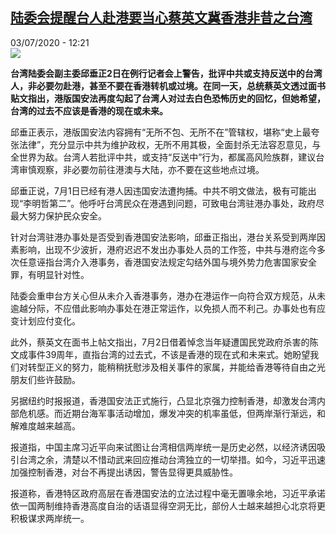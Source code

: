 <!--1593777309000-->
[陆委会提醒台人赴港要当心蔡英文冀香港非昔之台湾](http://www.rfi.fr//cn/%E6%B8%AF%E6%BE%B3%E5%8F%B0/20200703-%E9%99%86%E5%A7%94%E4%BC%9A%E6%8F%90%E9%86%92%E5%8F%B0%E4%BA%BA%E8%B5%B4%E6%B8%AF%E8%A6%81%E5%BD%93%E5%BF%83%E8%94%A1%E8%8B%B1%E6%96%87%E5%86%80%E9%A6%99%E6%B8%AF%E9%9D%9E%E6%98%94%E4%B9%8B%E5%8F%B0%E6%B9%BE)
------

<div>03/07/2020 - 12:21</div><img src="https://s.rfi.fr/media/display/7896ecba-a1b6-11ea-9d58-005056a98db9/w:310/p:16x9/cts.jpg"><p><strong>台湾陆委会副主委邱垂正2日在例行记者会上警告，批评中共或支持反送中的台湾人，非必要勿赴港，甚至不要在香港转机或过境。在同一天，总统蔡英文透过面书贴文指出，港版国安法再度勾起了台湾人对过去白色恐怖历史的回忆，但她希望，台湾的过去不应该是香港的现在或未来。</strong></p><div class="t-content__body u-clearfix"><div class="m-interstitial"></div><p>邱垂正表示，港版国安法内容拥有“无所不包、无所不在”管辖权，堪称“史上最夸张法律”，充分显示中共为维护政权，无所不用其极，全面封杀无法容忍意见，与全世界为敌。台湾人若批评中共，或支持“反送中”行为，都属高风险族群，建议台湾审慎观察，非必要勿前往港澳与大陆，亦不要在这些地点过境。</p><p>邱垂正说，7月1日已经有港人因违国安法遭拘捕。中共不明文做法，极有可能出现“李明哲第二”。他呼吁台湾民众在港遇到问题，可致电台湾驻港办事处，政府尽最大努力保护民众安全。</p><p>针对台湾驻港办事处是否受到香港国安法影响，邱垂正指出，港台关系受到两岸因素影响，出现不少波折，港府迟迟不发出办事处人员的工作签，中共与港府迄今多次任意诬指台湾介入港事务，香港国安法规定勾结外国与境外势力危害国家安全罪，有明显针对性。</p><p>陆委会重申台方关心但从未介入香港事务，港办在港运作一向符合双方规范，从未逾越分际，不应借此影响办事处在港正常运作，以免损人而不利己。办事处也有应变计划应付变化。</p><p>此外，蔡英文在面书上帖文指出，7月2日借着悼念当年疑遭国民党政府杀害的陈文成事件39周年，直指台湾的过去式，不该是香港的现在式和未来式。她盼望我们对转型正义的努力，能稍稍抚慰涉及相关事件的家属，并能给香港等待自由之光朋友们些许鼓励。</p><p>另据纽约时报报道，香港国安法正式施行，凸显北京强力控制香港，却激发台湾内部危机感。而近期台海军事活动增加，爆发冲突的机率虽低，但两岸渐行渐远，和解难度越来越高。</p><p>报道指，中国主席习近平向来试图让台湾相信两岸统一是历史必然，以经济诱因吸引台湾之余，清楚以不惜动武来回应推动台湾独立的一切举措。如今，习近平迅速加强控制香港，对台不再提出诱因，警告显得更具威胁性。</p><p>报道称，香港特区政府高层在香港国安法的立法过程中毫无置喙余地，习近平承诺依一国两制维持香港高度自治的话语显得空洞无比，部份人士越来越担心北京将更积极谋求两岸统一。</p><div class="o-self-promo o-self-promo--nl o-self-promo--hidden" data-selfpromo-newsletter></div><div class="o-self-promo o-self-promo--app o-self-promo--hidden" data-selfpromo-app></div></div>
